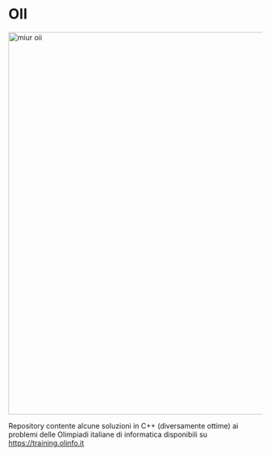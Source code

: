 # OII

<img width="758" alt="miur oii" src="https://user-images.githubusercontent.com/43711362/150813016-e6e249bb-d369-4cd9-bd08-8b7f1842db5c.png">


Repository contente alcune soluzioni in C++ (diversamente ottime) ai problemi delle Olimpiadi italiane di informatica disponibili su https://training.olinfo.it

